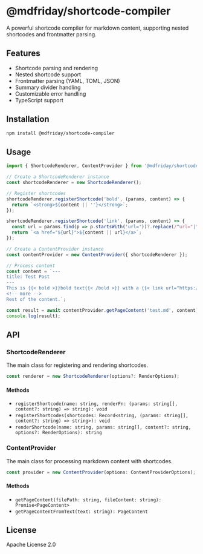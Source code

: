 # @mdfriday/shortcode-compiler

A powerful shortcode compiler for markdown content, supporting nested shortcodes and frontmatter parsing.

## Features

- Shortcode parsing and rendering
- Nested shortcode support
- Frontmatter parsing (YAML, TOML, JSON)
- Summary divider handling
- Customizable error handling
- TypeScript support

## Installation

```bash
npm install @mdfriday/shortcode-compiler
```

## Usage

```typescript
import { ShortcodeRenderer, ContentProvider } from '@mdfriday/shortcode-compiler';

// Create a ShortcodeRenderer instance
const shortcodeRenderer = new ShortcodeRenderer();

// Register shortcodes
shortcodeRenderer.registerShortcode('bold', (params, content) => {
  return `<strong>${content || ''}</strong>`;
});

shortcodeRenderer.registerShortcode('link', (params, content) => {
  const url = params.find(p => p.startsWith('url='))?.replace(/^url="|"$/g, '') || '#';
  return `<a href="${url}">${content || url}</a>`;
});

// Create a ContentProvider instance
const contentProvider = new ContentProvider({ shortcodeRenderer });

// Process content
const content = `---
title: Test Post
---
This is {{< bold >}}bold text{{< /bold >}} with a {{< link url="https://example.com" >}}link{{< /link >}}.
<!-- more -->
Rest of the content.`;

const result = await contentProvider.getPageContent('test.md', content);
console.log(result);
```

## API

### ShortcodeRenderer

The main class for registering and rendering shortcodes.

```typescript
const renderer = new ShortcodeRenderer(options?: RenderOptions);
```

#### Methods

- `registerShortcode(name: string, renderFn: (params: string[], content?: string) => string): void`
- `registerShortcodes(shortcodes: Record<string, (params: string[], content?: string) => string>): void`
- `renderShortcode(name: string, params: string[], content?: string, options?: RenderOptions): string`

### ContentProvider

The main class for processing markdown content with shortcodes.

```typescript
const provider = new ContentProvider(options: ContentProviderOptions);
```

#### Methods

- `getPageContent(filePath: string, fileContent: string): Promise<PageContent>`
- `getPageContentFromText(text: string): PageContent`

## License

Apache License 2.0
